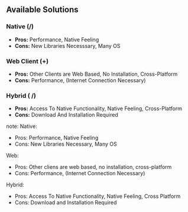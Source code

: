 ## Available Solutions

<h3>Native (<i class="fa fa-android"></i>/<i class="fa fa-apple"></i>)</h3>
<ul class="fragment fade-in">
  <li><strong>Pros:</strong> Performance, Native Feeling</li>
  <li><strong>Cons:</strong> New Libraries Necesssary, Many OS</li>
</ul>

<h3>Web Client (<i class="fa fa-html5"></i>+<i class="fa fa-css3"></i>)</h3>
<ul class="fragment fade-in">
  <li><strong>Pros:</strong> Other Clients are Web Based, No Installation, Cross-Platform</li>
  <li><strong>Cons:</strong> Performance, (Internet Connection Necessary)</li>
</ul>

<h3>Hybrid (<i class="fa fa-html5"></i> <i class="fa fa-long-arrow-right"></i> <i class="fa fa-android"></i>/<i class="fa fa-apple"></i>)</h3>
<ul class="fragment fade-in">
  <li><strong>Pros:</strong> Access To Native Functionality, Native Feeling, Cross-Platform</li>
  <li><strong>Cons:</strong> Download And Installation Required</li>
</ul>


note:
  Native:

  - Pros: Performance, Native Feeling
  - Cons: New Libraries Necessary, Many OS

Web:

  - Pros: Other cliens are web based, no installation, cross-platform
  - Cons: Performance, (Internet Connection Necessary)

Hybrid: 

  - Pros: Access To Native Functionality, Native Feeling, Cross Platform
  - Cons: Download and Installation Required